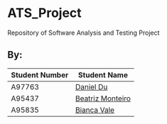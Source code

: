 # ATS_Project
Repository of Software Analysis and Testing Project

## By:
Student Number | Student Name
-------------  | -------------
A97763         | [Daniel Du](https://github.com/72Rogan)
A95437         | [Beatriz Monteiro](https://github.com/5ditto)
A95835         | [Bianca Vale](https://github.com/29bianca)
